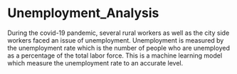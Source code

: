 # Unemployment_Analysis
During the covid-19 pandemic, several rural workers as well as the city side workers faced an issue of unemployment. Unemployment is measured by the unemployment rate which is the number of people who are unemployed as a percentage of the total labor force. This is a machine learning model which measure the unemployment rate to an accurate level.
